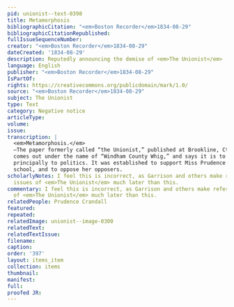 ```yaml
---
pid: unionist--text-0398
title: Metamorphosis
bibliographicCitation: "<em>Boston Recorder</em>1834-08-29"
bibliographicCitationRepublished: 
fullIssueSequenceNumber: 
creator: "<em>Boston Recorder</em>1834-08-29"
dateCreated: '1834-08-29'
description: Reputedly announcing the demise of <em>The Unionist</em>
language: English
publisher: "<em>Boston Recorder</em>1834-08-29"
IsPartOf: 
rights: https://creativecommons.org/publicdomain/mark/1.0/
source: "<em>Boston Recorder</em>1834-08-29"
subject: The Unionist
type: Text
category: Negative notice
articleType: 
volume: 
issue: 
transcription: |
  <em>Metamorphosis.</em>
  —The paper formerly called “the Unionist,” published at Brookline, Ct. [sic]
  comes out under the name of “Windham County Whig,” and says it is to be devoted
  principally to politics. It was established to support Miss Prudence Crandall’s
  school, and to oppose her opposers.
scholarlyNotes: I feel this is incorrect, as Garrison and others make reference to
  issues of <em>The Unionist</em> much later than this.
commentary: I feel this is incorrect, as Garrison and others make reference to issues
  of <em>The Unionist</em> much later than this.
relatedPeople: Prudence Crandall
featured: 
repeated: 
relatedImage: unionist--image-0300
relatedText: 
relatedTextIssue: 
filename: 
caption: 
order: '397'
layout: items_item
collection: items
thumbnail: 
manifest: 
full: 
proofed JR: 
---
```

